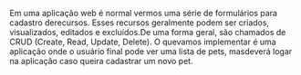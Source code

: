 Em uma aplicação web é normal vermos uma série de formulários para cadastro derecursos. Esses recursos geralmente podem ser criados, visualizados, editados e excluídos.De uma forma geral, são chamados de CRUD (Create, Read, Update, Delete). O quevamos implementar é uma aplicação onde o usuário final pode ver uma lista de pets, masdeverá logar na aplicação caso queira cadastrar um novo pet.
